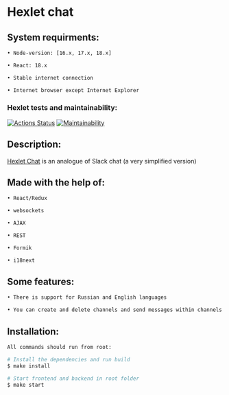 # Hexlet chat

## System requirments:

```sh
• Node-version: [16.x, 17.x, 18.x]

• React: 18.x

• Stable internet connection

• Internet browser except Internet Explorer
```

### Hexlet tests and maintainability:
[![Actions Status](https://github.com/OGGera/frontend-project-12/workflows/hexlet-check/badge.svg)](https://github.com/OGGera/frontend-project-12/actions)
[![Maintainability](https://api.codeclimate.com/v1/badges/120f22a138186a194545/maintainability)](https://codeclimate.com/github/OGGera/frontend-project-12/maintainability)

## Description:
[Hexlet Chat](https://frontend-project-12-production-acdd.up.railway.app) is an analogue of Slack chat (a very simplified version)

## Made with the help of:

```sh
• React/Redux

• websockets

• AJAX

• REST

• Formik

• i18next
```

## Some features:

```sh
• There is support for Russian and English languages

• You can create and delete channels and send messages within channels
```

## Installation:

```sh
All commands should run from root:

# Install the dependencies and run build
$ make install

# Start frontend and backend in root folder
$ make start
```